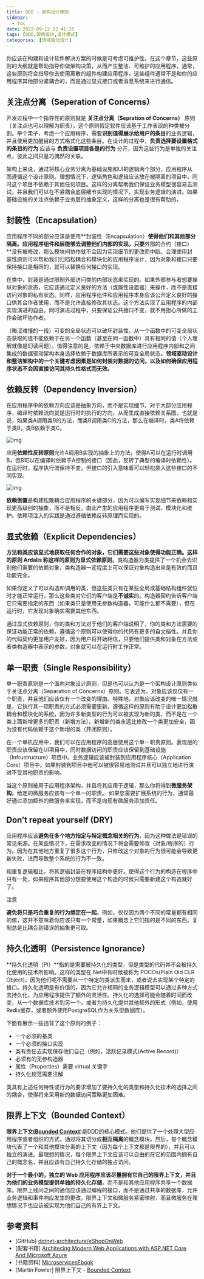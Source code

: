 ```yaml
---
title: DDD - 架构设计原则
sidebar:
  - toc
date: 2022-09-12 22:41:25
tags: [DDD,架构设计,设计模式]
categories: [领域驱动设计]
---
```


你应该在构建和设计软件解决方案的时候是可考虑可维护性。在这个章节，这些原则的大纲就是帮助指导你做架构决策，从而产生整洁、可维护的应用程序。通常，这些原则将会指导你去使用离散的组件构建应用程序，这些组件通常不是和你的应用程序其他部分紧耦合的，而是通过显式接口或者消息系统来进行通信。

<!--more-->

## 关注点分离（Seperation of Concerns）

开发过程中一个指导性的原则就是 **关注点分离（Sepration of Concerns）** 原则（关注点也可以理解为职责）。这个原则假定软件应该基于工作表现的种类被分割。举个栗子，考虑一个应用程序，需要**识别值得展示给用户的条目**的业务逻辑，并且使用更加醒目的方式格式化这些条目。在设计的过程中，**负责选择要设置格式的条目的行为** 应该与 **负责设置项目各是的行为** 分开，因为这些行为是单独的关注点，彼此之间只是巧偶然的关联。

架构上来说，通过将核心业务分离为基础设施和UI的逻辑两个部分，应用程序从而遵循这个设计原则。理想情况下，逻辑角色和逻辑应该放在被隔离的项目中，同时这个项目不依赖于其他任何项目。这样的分离帮助我们保证业务模型很容易去测试，并且我们可以在不紧耦合底层细节实现的情况下，实现业务逻辑的演进。如果基础设施的关注点依赖于业务层的抽象定义，这样的分离也是很有帮助的。

## 封装性（Encapsulation）

应用程序不同的部分应该是使用**封装性（Encapsulation）**使得他们和其他部分隔离。应用程序组件和层能够去调整他们内部的实现，只要**外部的合约（接口）**没有被修改，那么模块间协作就不会因为实现细节的更改而中断。合理使用封装性原则可以帮助我们归档松耦合和模块化的应用程序设计，因为对象和接口只要保持接口是相同的，就可以替换任何接口的实现。

在类中，封装是通过限制外部访问类的内部状态来实现的。如果外部参与者想要操纵对象的状态，它应该通过定义良好的方法（或属性设置器）来操作，而不是直接访问对象的私有状态。同样，应用程序组件和应用程序本身应该公开定义良好的接口供其合作者使用，而不是允许直接修改其状态。这个方法实现了应用程序的内部实现演进的自由。同时演进过程中，只要保证公共接口不变，就不用担心所做的工作会破坏协作者。

（晦涩难懂的一段）可变的全局状态可以破坏封装性。从一个函数中的可变全局状态获取的值不能依赖于在另一个函数（甚至在同一函数中）具有相同的值（个人理解就像是幻读问题）。值得注意的是，依赖于中央数据库进行应用程序内部和之间集成的数据驱动架构本身选择依赖于数据库所表示的可变全局状态。**领域驱动设计和整洁架构中的一个关键考虑因素是如何封装对数据的访问，以及如何确保应用程序状态不会因直接访问其持久性格式而无效。**

## 依赖反转（Dependency Inversion）

在应用程序中的依赖方向应该是抽象方向，而不是实现细节。对于大部分应用程序，编译时依赖流向就是运行时的执行的方向，从而生成直接依赖关系图。也就是说，如果类A调用类B的方法，而类B调用类C的方法，那么在编译时，类A将依赖于类B，类B依赖于类C。

![img](https://klenkiven-blog-image.oss-cn-zhangjiakou.aliyuncs.com/DI-01.png)

应用**依赖性反转原则**允许A调用B实现的抽象上的方法，使得A可以在运行时调用B，但B可以在编译时依赖于A控制的接口（因此，反转了典型的编译时依赖性）。在运行时，程序执行流保持不变，但接口的引入意味着可以轻松插入这些接口的不同实现。

![img](https://klenkiven-blog-image.oss-cn-zhangjiakou.aliyuncs.com/DI-02.png)

**依赖倒置**是构建松散耦合应用程序的关键部分，因为可以编写实现细节来依赖和实现更高级别的抽象，而不是相反。由此产生的应用程序更易于测试、模块化和维护。依赖项注入的实践是通过遵循依赖反转原理而实现的。

## 显式依赖（Explicit Dependencies）

**方法和类应该显式地获取任何合作的对象，它们需要这些对象使得功能正确。**这样的原则 Ardalis 称这样的原则为**显式依赖原则**。类构造器为类提供了一个机会去识别他们需要的依赖对象，类构造器一定程度上可以保证对象构造出来是有效的而且功能完全。

如果你定义了可以构造和调用的类，但这些类只有在某些全局或基础结构组件就位时才能正常运行，那么这些类对它们的客户端是**不诚实**的。构造器契约告诉客户端它只需要指定的东西（如果类只是使用无参数构造器，可能什么都不需要），但在运行时，它发现对象确实需要其他东西。

通过显式依赖原则，你的类和方法对于他们的客户端说明了，你的类和方法需要的保证功能正常的依赖。遵循这个原则可以使得你的代码有更多的自文档性。并且你的代码契约更加用户友好，因为用户将开始相信，只要他们提供类和对象在方法或者类构造器中表示的参数，对象就可以在运行时工作正常。

## 单一职责（Single Responsibility）

单一职责原则是一个面向对象设计原则，但是也可以认为是一个架构设计原则类似于关注点分离（Separation of Concerns）原则。它表述为，对象应该仅仅有一个职责，并且他们应该仅有一个改变的理由。特殊地，对象应该改变的唯一情况就是，它执行其一项职责的方式必须需要更新。遵循这样的原则有助于设计更加松散耦合和模块化的系统，因为许多新类型的行为可以被实现为新的类，而不是在一个类上面新增更多的职责（新增方法）。新增新的类永远比修改一个类更加安全，因为没有代码依赖于这个新增的类（开闭原则）。

在一个单机应用中，我们可以在应用程序的高层使用这个单一职责原则。表现层的职责应该保留在UI项目中，同时数据访问的职责应该保留到基础设施（Infrustructure）项目中。业务逻辑应该被封装到应用程序核心（Application Core）项目中，如果封装到项目中他可以被很容易地测试并且可以独立地进行演进不受其他职责的影响。

当这个原则被用于应用程序架构，并且将其应用于逻辑，那么你将得到**微服务架构**。给定的微服务应该有一个单一的职责。 如果您需要扩展系统的行为，通常最好通过添加额外的微服务来实现，而不是向现有微服务添加责任。

## Don’t repeat yourself (DRY)

应用程序应该**避免在多个地方指定与特定概念相关的行为**，因为这种做法是错误的常见来源。在某些情况下，在需求改变的情况下将会需要修改（对象/程序的）行为。因为在其他地方重复了很多这个行为，只修改这个对象的行为很可能会导致更新失败，进而导致整个系统的行为不一致。

和重复逻辑相比，将其逻辑封装在程序结构中更好。使得这个行为的构造在程序中只有一处，如果程序其他部分想要使用这个构造的时候只需要新建这个构造就好了。

注意

**避免将只是巧合重复的行为绑定在一起**。例如，仅仅因为两个不同的常量都有相同的值，这并不意味着你应该只有一个常量，如果概念上它们指的是不同的东西。复制总是比耦合到错误的抽象更可取。

## 持久化透明（Persistence Ignorance） 

**持久化透明（PI）**指的是需要被持久化的类型，但是类型的代码并不会被持久化使用的技术所影响。这样的类型在.Net中有时候被称为 POCOs(Plain Old CLR  Object)。因为他们呢不需要从一个特定的类派生而来，或者说去实现某个特定的接口。持久化透明是有价值的，因为它允许相同的业务逻辑模型可以通过多种方式去持久化，为应用程序提供了额外的灵活性。持久化的选择可能会随着时间而改变，从一个数据库技术到另一个，或者为持久化提供其他额外的形式（例如，使用Redis缓存，或者额外使用PostgreSQL作为关系型数据库）。

下面有展示一些违背了这个原则的例子：

- 一个必须的基类
- 一个必须的接口实现
- 类有责任去实现保存他们自己（例如，活跃记录模式(Active Record)）
- 必须有的无参构造器
- 属性（Properties）需要 virtual 关键字
- 持久化规范需要注解

类具有上述任何特性或行为的要求增加了要持久化的类型和持久化技术的选择之间的耦合，使得将来采用新的数据访问策略更加困难。

## 限界上下文（Bounded Context）

**限界上下文([Bounded Context](https://martinfowler.com/bliki/BoundedContext.html)**)是DDD的核心模式。他们提供了一个处理大型应用程序或者组织的方式，通过将其切分成**相互隔离**的概念模块。然后，每个概念模块代表了一个和其他模块分离的上下文（因为每个上下文都是限界的），并且可以独立的演进。最理想的情况，每个限界上下文应该可以自由的在它的范围内拥有自己的概念名，并且应该有自己持久化存储的独占访问。

**对于一个最小的，独立的 Web 应用程序应该尽量拥有它自己的限界上下文，并且为他们的业务模型提供单独的持久化存储**，而不是和其他应用程序共享一个数据库。限界上线问之间的通信应该通过编程的接口，而不是通过共享的数据库，允许业务逻辑和事件响应发生的更改。限界上下文和微服务紧密映射，而且微服务在理想情况下也应该被实现为他们自己的有界上下文。

## 参考资料

- [GitHub] [dotnet-architecture/eShopOnWeb](https://github.com/dotnet-architecture/eShopOnWeb)
- [配套书籍] [Architecing Modern Web Applications with ASP.NET Core And Microsoft Azure](https://aka.ms/webappebook)
- [书籍资料] [MicroservicesEbook](https://aka.ms/MicroservicesEbook)
- [Martin Fowler] 限界上下文 - [Bounded Context](https://martinfowler.com/bliki/BoundedContext.html)

